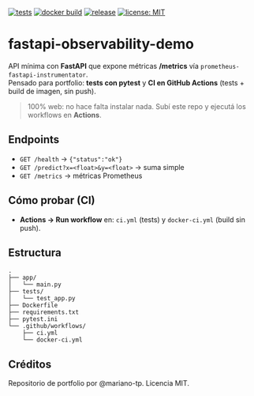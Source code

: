 [![tests](https://img.shields.io/github/actions/workflow/status/mariano-tp/fastapi-observability-demo/ci.yml?branch=main&label=tests&style=flat-square)](https://github.com/mariano-tp/fastapi-observability-demo/actions/workflows/ci.yml)
[![docker build](https://img.shields.io/github/actions/workflow/status/mariano-tp/fastapi-observability-demo/docker-ci.yml?branch=main&label=docker-build&style=flat-square)](https://github.com/mariano-tp/fastapi-observability-demo/actions/workflows/docker-ci.yml)
[![release](https://img.shields.io/github/v/release/mariano-tp/fastapi-observability-demo?display_name=tag&style=flat-square)](https://github.com/mariano-tp/fastapi-observability-demo/releases)
[![license: MIT](https://img.shields.io/badge/license-MIT-green?style=flat-square)](./LICENSE)

# fastapi-observability-demo

API mínima con **FastAPI** que expone métricas **/metrics** vía `prometheus-fastapi-instrumentator`.  
Pensado para portfolio: **tests con pytest** y **CI en GitHub Actions** (tests + build de imagen, sin push).

> 100% web: no hace falta instalar nada. Subí este repo y ejecutá los workflows en **Actions**.

## Endpoints
- `GET /health` → `{"status":"ok"}`
- `GET /predict?x=<float>&y=<float>` → suma simple
- `GET /metrics` → métricas Prometheus

## Cómo probar (CI)
- **Actions → Run workflow** en: `ci.yml` (tests) y `docker-ci.yml` (build sin push).

## Estructura
```text
.
├── app/
│   └── main.py
├── tests/
│   └── test_app.py
├── Dockerfile
├── requirements.txt
├── pytest.ini
└── .github/workflows/
    ├── ci.yml
    └── docker-ci.yml
```

## Créditos
Repositorio de portfolio por @mariano-tp. Licencia MIT.

